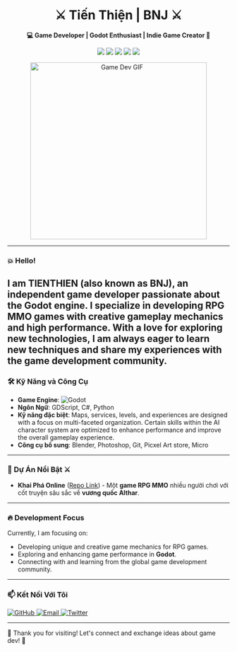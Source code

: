 <h1 align="center">⚔️ Tiến Thiện | BNJ ⚔️</h1>
<meta name="google-site-verification" content="zuBMH_pQOhpTfwBXEGbkv0Szb9KAZX3S2YzWdEbJZcY" />
<p align="center">
  <b>💻 Game Developer | Godot Enthusiast | Indie Game Creator 🔧</b>
</p>

<p align="center">
  <img src="https://img.shields.io/badge/Godot%20Engine-Blue?style=flat&logo=godot-engine&color=478cbf">
  <img src="https://img.shields.io/badge/GDScript-Expert-yellow?style=flat&color=yellow">
  <img src="https://img.shields.io/badge/CSharp-Intermediate-green?style=flat&logo=csharp&color=green">
  <img src="https://img.shields.io/badge/RPG-MMO-red?style=flat">
  <img src="https://img.shields.io/badge/Indie%20Game%20Dev-Passion-ff69b4">
</p>

<p align="center">
  <img src="https://media.giphy.com/media/q217GUnfKAmJlFcjBX/giphy.gif" alt="Game Dev GIF" width="400">
</p>

---

### 💥 Hello! 
I am **TIENTHIEN** (also known as BNJ), an independent game developer passionate about the **Godot engine**. I specialize in developing **RPG MMO** games with creative gameplay mechanics and high performance. With a love for exploring new technologies, I am always eager to learn new techniques and share my experiences with the game development community.
---

### 🛠️ Kỹ Năng và Công Cụ

- **Game Engine**: ![Godot](https://img.shields.io/badge/-Godot-informational?style=flat&logo=godot-engine&logoColor=white&color=478cbf)
- **Ngôn Ngữ**: GDScript, C#, Python
- **Kỹ năng đặc biệt**: Maps, services, levels, and experiences are designed with a focus on multi-faceted organization. Certain skills within the AI character system are optimized to enhance performance and improve the overall gameplay experience.
- **Công cụ bổ sung**: Blender, Photoshop, Git, Picxel Art store, Micro

---

### 🚧 Dự Án Nổi Bật ⚔️

- **Khai Phá Online** ([Repo Link](https://github.com/tienthien196/khaipha_online.git)) - Một **game RPG MMO** nhiều người chơi với cốt truyện sâu sắc về **vương quốc Althar**.

---

### 🔥 Development Focus

Currently, I am focusing on:
- Developing unique and creative game mechanics for RPG games.
- Exploring and enhancing game performance in **Godot**.
- Connecting with and learning from the global game development community.

---

### 📫 Kết Nối Với Tôi

<p align="left">
  <a href="https://github.com/tienthien196">
    <img src="https://img.shields.io/badge/GitHub-%2312100E.svg?style=for-the-badge&logo=github&logoColor=white" alt="GitHub">
  </a>
  <a href="mailto:votienthien.196@gmail.com">
    <img src="https://img.shields.io/badge/Email-D14836?style=for-the-badge&logo=gmail&logoColor=white" alt="Email">
  </a>
  <a href="https://twitter.com/BNJ_gamedev">
    <img src="https://img.shields.io/badge/Twitter-%231DA1F2.svg?style=for-the-badge&logo=twitter&logoColor=white" alt="Twitter">
  </a>
</p>

---

👻 Thank you for visiting! Let's connect and exchange ideas about game dev! 🚀

